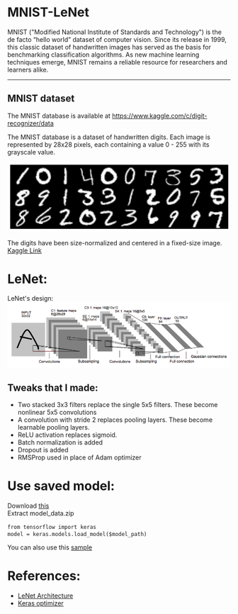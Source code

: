 # MNIST-LeNet
MNIST ("Modified National Institute of Standards and Technology") is the de facto “hello world” dataset of computer vision. Since its release in 1999, this classic dataset of handwritten images has served as the basis for benchmarking classification algorithms. As new machine learning techniques emerge, MNIST remains a reliable resource for researchers and learners alike.
___
## MNIST dataset

The MNIST database is available at https://www.kaggle.com/c/digit-recognizer/data

The MNIST database is a dataset of handwritten digits.  Each image is represented by 28x28 pixels, each
containing a value 0 - 255 with its grayscale value.

![](https://github.com/imsahil007/MNIST-LeNet/blob/master/res/data.png)

The digits have been size-normalized and centered in a fixed-size image.  
[Kaggle Link](https://www.kaggle.com/imsahil007/mnsit-lenet/notebook)
# LeNet:
LeNet's design:
![](https://github.com/imsahil007/MNIST-LeNet/blob/master/res/LeNet5.png)

## Tweaks that I made:

* Two stacked 3x3 filters replace the single 5x5 filters. These become nonlinear 5x5 convolutions
* A convolution with stride 2 replaces pooling layers. These become learnable pooling layers.
* ReLU activation replaces sigmoid.
* Batch normalization is added
* Dropout is added
* RMSProp used in place of Adam optimizer

# Use saved model:
Download [this](https://github.com/imsahil007/MNIST-LeNet/raw/master/res/model_data.zip)  
Extract model_data.zip
```
from tensorflow import keras
model = keras.models.load_model($model_path)
```
You can also use this [sample](https://github.com/imsahil007/MNIST-LeNet/blob/master/res/sample.pdf)
# References:
* [LeNet Architecture](http://yann.lecun.com/exdb/publis/pdf/lecun-01a.pdf)
* [Keras optimizer](https://keras.io/api/optimizers/)
